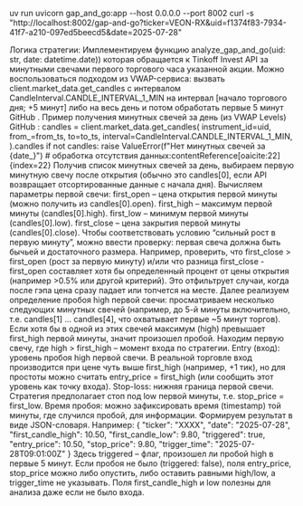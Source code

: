 uv run uvicorn gap_and_go:app --host 0.0.0.0 --port 8002
curl -s "http://localhost:8002/gap-and-go?ticker=VEON-RX&uid=f1374f83-7934-41f7-a210-097ed5beecd5&date=2025-07-28"

Логика стратегии: Имплементируем функцию analyze_gap_and_go(uid: str, date: datetime.date)) которая обращается к Tinkoff Invest API за минутными свечами первого торгового часа указанной акции. Можно воспользоваться подходом из VWAP-сервиса: вызвать client.market_data.get_candles с интервалом CandleInterval.CANDLE_INTERVAL_1_MIN на интервал [начало торгового дня; +5 минут] либо на весь день и потом обработать первые 5 минут
GitHub
. Пример получения минутных свечей за день (из VWAP Levels)
GitHub
:
candles = client.market_data.get_candles(
   instrument_id=uid,
   from_=from_ts,
   to=to_ts,
   interval=CandleInterval.CANDLE_INTERVAL_1_MIN,
).candles
if not candles:
   raise ValueError(f"Нет минутных свечей за {date_}")  # обработка отсутствия данных:contentReference[oaicite:22]{index=22}
Получив список минутных свечей за день, выбираем первую минутную свечу после открытия (обычно это candles[0], если API возвращает отсортированные данные с начала дня). Вычисляем параметры первой свечи:
first_open – цена открытия первой минуты (можно получить из candles[0].open).
first_high – максимум первой минуты (candles[0].high).
first_low – минимум первой минуты (candles[0].low).
first_close – цена закрытия первой минуты (candles[0].close).
Чтобы соответствовать условию “сильный рост в первую минуту”, можно ввести проверку: первая свеча должна быть бычьей и достаточного размера. Например, проверить, что first_close > first_open (рост за первую минуту) и/или что разница first_close - first_open составляет хотя бы определенный процент от цены открытия (например >0.5% или другой критерий). Это отфильтрует случаи, когда после гэпа цена сразу падает или топчется на месте. Далее реализуем определение пробоя high первой свечи: просматриваем несколько следующих минутных свечей (например, до 5-й минуты включительно, т.е. candles[1] ... candles[4], что охватывает первые ~5 минут торгов). Если хотя бы в одной из этих свечей максимум (high) превышает first_high первой минуты, значит произошел пробой. Находим первую свечу, где high > first_high – момент входа по стратегии.
Entry (вход): уровень пробоя high первой свечи. В реальной торговле вход производится при цене чуть выше first_high (например, +1 тик), но для простоты можно считать entry_price = first_high (или сообщить этот уровень как точку входа).
Stop-loss: нижняя граница первой свечи. Стратегия предполагает стоп под low первой минуты, т.е. stop_price = first_low.
Время пробоя: можно зафиксировать время (timestamp) той минуты, где случился пробой, для информации.
Формируем результат в виде JSON-словаря. Например:
{
  "ticker": "XXXX",
  "date": "2025-07-28",
  "first_candle_high": 10.50,
  "first_candle_low": 9.80,
  "triggered": true,
  "entry_price": 10.50,
  "stop_price": 9.80,
  "trigger_time": "2025-07-28T09:01:00Z"
}
Здесь triggered – флаг, произошел ли пробой high в первые 5 минут. Если пробоя не было (triggered: false), поля entry_price, stop_price можно либо опустить, либо оставить равными high/low, а trigger_time не указывать. Поля first_candle_high и low полезны для анализа даже если не было входа.